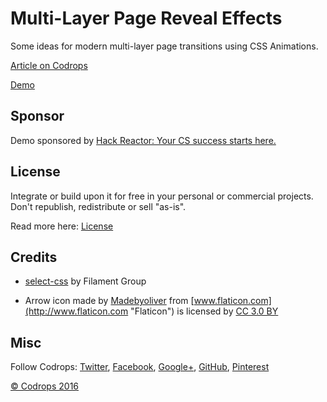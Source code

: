 # Multi-Layer Page Reveal Effects

Some ideas for modern multi-layer page transitions using CSS Animations.

[Article on Codrops](http://tympanus.net/codrops/?p=27125)

[Demo](http://tympanus.net/Tutorials/PageRevealEffects/)

## Sponsor
Demo sponsored by [Hack Reactor: Your CS success starts here.](http://goo.gl/ws0zHr)

## License

Integrate or build upon it for free in your personal or commercial projects. Don't republish, redistribute or sell "as-is". 

Read more here: [License](http://tympanus.net/codrops/licensing/)

## Credits

- [select-css](https://github.com/filamentgroup/select-css) by Filament Group

- Arrow icon made by [Madebyoliver](http://www.flaticon.com/authors/madebyoliver "Madebyoliver") from [www.flaticon.com](http://www.flaticon.com "Flaticon") is licensed by [CC 3.0 BY](http://creativecommons.org/licenses/by/3.0/ "Creative Commons BY 3.0")

## Misc

Follow Codrops: [Twitter](http://www.twitter.com/codrops), [Facebook](http://www.facebook.com/pages/Codrops/159107397912), [Google+](https://plus.google.com/101095823814290637419), [GitHub](https://github.com/codrops), [Pinterest](http://www.pinterest.com/codrops/)

[© Codrops 2016](http://www.codrops.com)





